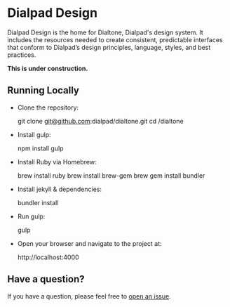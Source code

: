 # Dialpad Design

Dialpad Design is the home for Dialtone, Dialpad's design system. It includes the resources needed to create consistent, predictable interfaces that conform to Dialpad’s design principles, language, styles, and best practices.

**This is under construction.**

## Running Locally

* Clone the repository:

	git clone git@github.com:dialpad/dialtone.git
	cd /dialtone

* Install gulp:

	npm install gulp

* Install Ruby via Homebrew:

	brew install ruby
	brew install brew-gem
	brew gem install bundler

* Install jekyll & dependencies:

	bundler install

* Run gulp:

	gulp

* Open your browser and navigate to the project at:

	http://localhost:4000

## Have a question?

If you have a question, please feel free to [open an issue](https://github.com/dialpad/design/issues/new).
